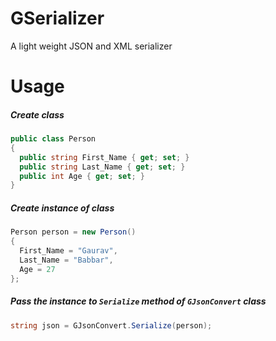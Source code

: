 # GSerializer
A light weight JSON and XML serializer

# Usage

##### Create class
```c#
public class Person
{
  public string First_Name { get; set; }
  public string Last_Name { get; set; }
  public int Age { get; set; }
}
```

##### Create instance of class
```c#
Person person = new Person()
{
  First_Name = "Gaurav",
  Last_Name = "Babbar",
  Age = 27
};
```

##### Pass the instance to `Serialize` method of `GJsonConvert` class  
```c#
string json = GJsonConvert.Serialize(person);
```
